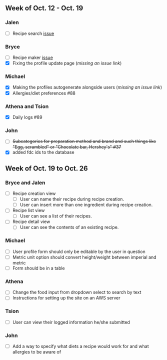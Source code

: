 ## Week of Oct. 12 - Oct. 19
### Jalen
- [ ] Recipe search [issue](https://github.com/COSC481W-2020Fall/cosc481w-581-2020-fall-nutrition-helper/issues/91)

### Bryce
- [ ] Recipe maker [issue](https://github.com/COSC481W-2020Fall/cosc481w-581-2020-fall-nutrition-helper/issues/87)
- [x] Fixing the profile update page (*missing an issue link*)

### Michael
- [x] Making the profiles autogenerate alongside users (*missing an issue link*)
- [x] Allergies/diet preferences #88

### Athena and Tsion
- [x] Daily logs #89

### John
- [ ] <s>Subcategories for preparation method and brand and such things like "Egg, scrambled" or "Chocolate bar, Hershey's" #37</s>
- [x] added fdc ids to the database

## Week of Oct. 19 to Oct. 26
### Bryce and Jalen
- [ ] Recipe creation view
    - [ ] User can name their recipe during recipe creation.
    - [ ] User can insert more than one ingredient during recipe creation.
- [ ] Recipe list view
    - [ ] User can see a list of their recipes.
- [ ] Recipe detail view
    - [ ] User can see the contents of an existing recipe.

### Michael
- [ ] User profile form should only be editable by the user in question
- [ ] Metric unit option should convert height/weight between imperial and metric
- [ ] Form should be in a table

### Athena
- [ ] Change the food input from dropdown select to search by text
- [ ] Instructions for setting up the site on an AWS server

### Tsion
- [ ] User can view their logged information he/she submitted

### John
- [ ] Add a way to specify what diets a recipe would work for and what allergies to be aware of

